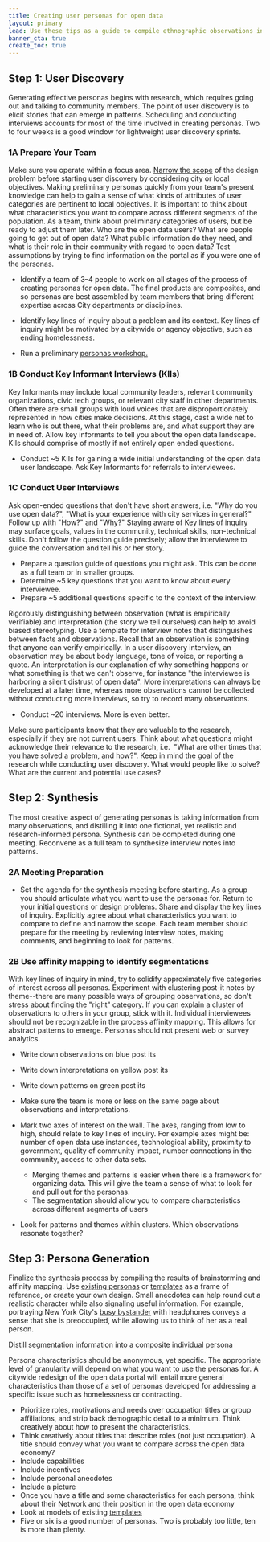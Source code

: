 ```yaml
---
title: Creating user personas for open data
layout: primary
lead: Use these tips as a guide to compile ethnographic observations into a format that allows designers to relate to users at a glance
banner_cta: true
create_toc: true
---
```


## Step 1: User Discovery

Generating effective personas begins with research, which requires going out and talking to community members. The point of user discovery is to elicit stories that can emerge in patterns. Scheduling and conducting interviews accounts for most of the time involved in creating personas. Two to four weeks is a good window for lightweight user discovery sprints.



### 1A Prepare Your Team



Make sure you operate within a focus area. [Narrow the scope](http://sunlightfoundation.com/wp-content/uploads/2018/07/methods-menu-1.pdf) of the design problem before starting user discovery by considering city or local objectives. Making preliminary personas quickly from your team's present knowledge can help to gain a sense of what kinds of attributes of user categories are pertinent to local objectives. It is important to think about what characteristics you want to compare across different segments of the population. As a team, think about preliminary categories of users, but be ready to adjust them later. Who are the open data users? What are people going to get out of open data? What public information do they need, and what is their role in their community with regard to open data? Test assumptions by trying to find information on the portal as if you were one of the personas.



- Identify a team of 3–4 people to work on all stages of the process of creating personas for open data. The final products are composites, and so personas are best assembled by team members that bring different expertise across City departments or disciplines.
- Identify key lines of inquiry about a problem and its context. Key lines of inquiry might be motivated by a citywide or agency objective, such as ending homelessness.

- Run a preliminary [personas workshop.](https://drive.google.com/drive/folders/1e9RJ-k8sv37-86VCTD0Gqhdi5Rvf6NL4)


### 1B Conduct Key Informant Interviews (KIIs)



Key Informants may include local community leaders, relevant community organizations, civic tech groups, or relevant city staff in other departments. Often there are small groups with loud voices that are disproportionately represented in how cities make decisions. At this stage, cast a wide net to learn who is out there, what their problems are, and what support they are in need of. Allow key informants to tell you about the open data landscape. KIIs should comprise of mostly if not entirely open ended questions.

- Conduct ~5 KIIs for gaining a wide initial understanding of the open data user landscape. Ask Key Informants for referrals to interviewees.


### 1C Conduct User Interviews



Ask open-ended questions that don't have short answers, i.e. "Why do you use open data?", "What is your experience with city services in general?" Follow up with "How?" and "Why?" Staying aware of Key lines of inquiry may surface goals, values in the community, technical skills, non-technical skills. Don't follow the question guide precisely; allow the interviewee to guide the conversation and tell his or her story.



- Prepare a question guide of questions you might ask. This can be done as a full team or in smaller groups.  
- Determine ~5 key questions that you want to know about every interviewee.
- Prepare ~5 additional questions specific to the context of the interview.


Rigorously distinguishing between observation (what is empirically verifiable) and interpretation (the story we tell ourselves) can help to avoid biased stereotyping. Use a template for interview notes that distinguishes between facts and observations. Recall that an observation is something that anyone can verify empirically. In a user discovery interview, an observation may be about body language, tone of voice, or reporting a quote. An interpretation is our explanation of why something happens or what something is that we can't observe, for instance "the interviewee is harboring a silent distrust of open data". More interpretations can always be developed at a later time, whereas more observations cannot be collected without conducting more interviews, so try to record many observations.



- Conduct ~20 interviews. More is even better.


Make sure participants know that they are valuable to the research, especially if they are not current users. Think about what questions might acknowledge their relevance to the research, i.e.  "What are other times that you have solved a problem, and how?". Keep in mind the goal of the research while conducting user discovery. What would people like to solve? What are the current and potential use cases?

## Step 2: Synthesis



The most creative aspect of generating personas is taking information from many observations, and distilling it into one fictional, yet realistic and research-informed persona. Synthesis can be completed during one meeting. Reconvene as a full team to synthesize interview notes into patterns.



### 2A Meeting Preparation



- Set the agenda for the synthesis meeting before starting. As a group you should articulate what you want to use the personas for. Return to your initial questions or design problems. Share and display the key lines of inquiry. Explicitly agree about what characteristics you want to compare to define and narrow the scope. Each team member should prepare for the meeting by reviewing interview notes, making comments, and beginning to look for patterns.


### 2B Use affinity mapping to identify segmentations



With key lines of inquiry in mind, try to solidify approximately five categories of interest across all personas. Experiment with clustering post-it notes by theme--there are many possible ways of grouping observations, so don't stress about finding the "right" category. If you can explain a cluster of observations to others in your group, stick with it. Individual interviewees should not be recognizable in the process affinity mapping. This allows for abstract patterns to emerge. Personas should not present web or survey analytics.



- Write down observations on blue post its
- Write down interpretations on yellow post its
- Write down patterns on green post its  
- Make sure the team is more or less on the same page about observations and interpretations.
- Mark two axes of interest on the wall. The axes, ranging from low to high, should relate to key lines of inquiry. For example axes might be: number of open data use instances, technological ability, proximity to government, quality of community impact, number connections in the community, access to other data sets.  
    - Merging themes and patterns is easier when there is a framework for organizing data. This will give the team a sense of what to look for and pull out for the personas.  
    - The segmentation should allow you to compare characteristics across different segments of users

- Look for patterns and themes within clusters. Which observations resonate together?

## Step 3: Persona Generation

Finalize the synthesis process by compiling the results of brainstorming and affinity mapping. Use [existing personas](https://sunlightpolicy.github.io/open-data-for-communities/personas-library/) or [templates](https://drive.google.com/drive/u/0/folders/1jDPcxT7L8K7js5kYMHJ8SJ6aObX7Q3-M) as a frame of reference, or create your own design. Small anecdotes can help round out a realistic character while also signaling useful information. For example, portraying New York City's [busy bystander](https://opendata.cityofnewyork.us/wp-content/uploads/2017/07/Understanding-the-Users-of-Open-Data_Reboot.pdf#page=29) with headphones conveys a sense that she is preoccupied, while allowing us to think of her as a real person.



Distill segmentation information into a composite individual persona



Persona characteristics should be anonymous, yet specific. The appropriate level of granularity will depend on what you want to use the personas for. A citywide redesign of the open data portal will entail more general characteristics than those of a set of personas developed for addressing a specific issue such as homelessness or contracting.



- Prioritize roles, motivations and needs over occupation titles or group affiliations, and strip back demographic detail to a minimum. Think creatively about how to present the characteristics.
- Think creatively about titles that describe roles (not just occupation). A title should convey what you want to compare across the open data economy?
- Include capabilities
- Include incentives
- Include personal anecdotes  
- Include a picture
- Once you have a title and some characteristics for each persona, think about their Network and their position in the open data economy
- Look at models of existing [templates](https://drive.google.com/drive/u/0/folders/1jDPcxT7L8K7js5kYMHJ8SJ6aObX7Q3-M)
- Five or six is a good number of personas. Two is probably too little, ten is more than plenty.
